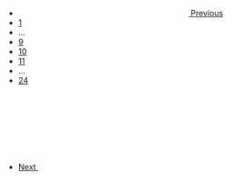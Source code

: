 <nav aria-label="Pagination" class="usa-pagination">
  <ul class="usa-pagination__list">
    <li class="usa-pagination__item usa-pagination__arrow">
      <a
        href="javascript:void(0);"
        class="usa-pagination__link usa-pagination__previous-page"
        aria-label="Previous page"
        ><svg class="usa-icon" aria-hidden="true" role="img"><use xlink:href="/assets/img/sprite.svg#navigate_before"></use></svg>
        <span class="usa-pagination__link-text">Previous</span></a
      >
    </li>
    <li class="usa-pagination__item usa-pagination__page-no">
      <a
        href="javascript:void(0);"
        class="usa-pagination__button"
        aria-label="Page 1"
        >1</a
      >
    </li>
    <li
      class="usa-pagination__item usa-pagination__overflow"
      aria-label="ellipsis indicating non-visible pages"
    >
      <span>…</span>
    </li>
    <li class="usa-pagination__item usa-pagination__page-no">
      <a
        href="javascript:void(0);"
        class="usa-pagination__button"
        aria-label="Page 9"
        >9</a
      >
    </li>
    <li class="usa-pagination__item usa-pagination__page-no">
      <a
        href="javascript:void(0);"
        class="usa-pagination__button usa-current"
        aria-label="Page 10"
        aria-current="page"
        >10</a
      >
    </li>
    <li class="usa-pagination__item usa-pagination__page-no">
      <a
        href="javascript:void(0);"
        class="usa-pagination__button"
        aria-label="Page 11"
        >11</a
      >
    </li>
    <li
      class="usa-pagination__item usa-pagination__overflow"
      aria-label="ellipsis indicating non-visible pages"
    >
      <span>…</span>
    </li>
    <li class="usa-pagination__item usa-pagination__page-no">
      <a
        href="javascript:void(0);"
        class="usa-pagination__button"
        aria-label="Last page, page 24"
        >24</a>
    </li>
    <li class="usa-pagination__item usa-pagination__arrow">
      <a href="javascript:void(0);"
        class="usa-pagination__link usa-pagination__next-page"
        aria-label="Next page"><span class="usa-pagination__link-text">Next </span><svg class="usa-icon" aria-hidden="true" role="img"><use xlink:href="/assets/img/sprite.svg#navigate_next"></use></svg></a>
    </li>
  </ul>
</nav>